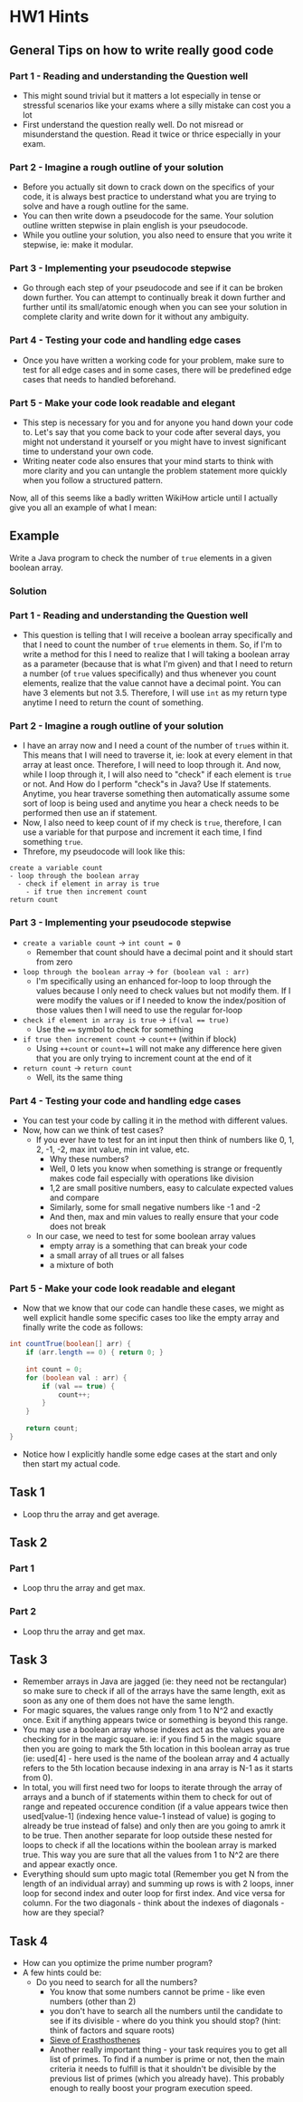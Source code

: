 # HW1 Hints

## General Tips on how to write really good code
### Part 1 - Reading and understanding the Question well
- This might sound trivial but it matters a lot especially in tense or stressful scenarios like your exams where a silly mistake can cost you a lot
- First understand the question really well. Do not misread or misunderstand the question. Read it twice or thrice especially in your exam.
### Part 2 - Imagine a rough outline of your solution
- Before you actually sit down to crack down on the specifics of your code, it is always best practice to understand what you are trying to solve and have a rough outline for the same.
- You can then write down a pseudocode for the same. Your solution outline written stepwise in plain english is your pseudocode.
- While you outline your solution, you also need to ensure that you write it stepwise, ie: make it modular.
### Part 3 - Implementing your pseudocode stepwise
- Go through each step of your pseudocode and see if it can be broken down further. You can attempt to continually break it down further and further until its small/atomic enough when you can see your solution in complete clarity and write down for it without any ambiguity.
### Part 4 - Testing your code and handling edge cases
- Once you have written a working code for your problem, make sure to test for all edge cases and in some cases, there will be predefined edge cases that needs to handled beforehand.
### Part 5 - Make your code look readable and elegant
- This step is necessary for you and for anyone you hand down your code to. Let's say that you come back to your code after several days, you might not understand it yourself or you might have to invest significant time to understand your own code.
- Writing neater code also ensures that your mind starts to think with more clarity and you can untangle the problem statement more quickly when you follow a structured pattern.

Now, all of this seems like a badly written WikiHow article until I actually give you all an example of what I mean:

## Example
Write a Java program to check the number of `true` elements in a given boolean array.
### Solution
### Part 1 - Reading and understanding the Question well
- This question is telling that I will receive a boolean array specifically and that I need to count the number of `true` elements in them. So, if I'm to write a method for this I need to realize that I will taking a boolean array as a parameter (because that is what I'm given) and that I need to return a number (of `true` values specifically) and thus whenever you count elements, realize that the value cannot have a decimal point. You can have 3 elements but not 3.5. Therefore, I will use `int` as my return type anytime I need to return the count of something.
### Part 2 - Imagine a rough outline of your solution
- I have an array now and I need a count of the number of `true`s within it. This means that I will need to traverse it, ie: look at every element in that array at least once. Therefore, I will need to loop through it. And now, while I loop through it, I will also need to "check" if each element is `true` or not. And How do I perform "check"s in Java? Use If statements. Anytime, you hear traverse something then automatically assume some sort of loop is being used and anytime you hear a check needs to be performed then use an if statement.
- Now, I also need to keep count of if my check is `true`, therefore, I can use a variable for that purpose and increment it each time, I find something `true`.
- Threfore, my pseudocode will look like this:
```
create a variable count
- loop through the boolean array
  - check if element in array is true
    - if true then increment count
return count
```
### Part 3 - Implementing your pseudocode stepwise
- `create a variable count` -> `int count = 0`
    - Remember that count should have a decimal point and it should start from zero
- `loop through the boolean array` -> `for (boolean val : arr)`
    - I'm specifically using an enhanced for-loop to loop through the values because I only need to check values but not modify them. If I were modify the values or if I needed to know the index/position of those values then I will need to use the regular for-loop
- `check if element in array is true` -> `if(val == true)`
    - Use the `==` symbol to check for something
- `if true then increment count` -> `count++` (within if block)
    - Using `++count` or `count+=1` will not make any difference here given that you are only trying to increment count at the end of it
- `return count` -> `return count`
    - Well, its the same thing
   
### Part 4 - Testing your code and handling edge cases
- You can test your code by calling it in the method with different values.
- Now, how can we think of test cases? 
    - If you ever have to test for an int input then think of numbers like 0, 1, 2, -1, -2, max int value, min int value, etc.
      - Why these numbers?
      - Well, 0 lets you know when something is strange or frequently makes code fail especially with operations like division
      - 1,2 are small positive numbers, easy to calculate expected values and compare
      - Similarly, some for small negative numbers like -1 and -2
      - And then, max and min values to really ensure that your code does not break
    - In our case, we need to test for some boolean array values
      - empty array is a something that can break your code 
      - a small array of all trues or all falses
      - a mixture of both
### Part 5 - Make your code look readable and elegant
- Now that we know that our code can handle these cases, we might as well explicit handle some specific cases too like the empty array and finally write the code as follows:
```java
int countTrue(boolean[] arr) {
    if (arr.length == 0) { return 0; }
    
    int count = 0;
    for (boolean val : arr) {
        if (val == true) {
            count++;
        }
    }
    
    return count;
}
```
- Notice how I explicitly handle some edge cases at the start and only then start my actual code.

## Task 1
- Loop thru the array and get average.

## Task 2
### Part 1
- Loop thru the array and get max.
### Part 2
- Loop thru the array and get max.

## Task 3
- Remember arrays in Java are jagged (ie: they need not be rectangular) so make sure to check if all of the arrays have the same length, exit as soon as any one of them does not have the same length.
- For magic squares, the values range only from 1 to N^2 and exactly once. Exit if anything appears twice or something is beyond this range.
- You may use a boolean array whose indexes act as the values you are checking for in the magic square. ie: if you find 5 in the magic square then you are going to mark the 5th location in this boolean array as true (ie: used[4] - here used is the name of the boolean array and 4 actually refers to the 5th location because indexing in ana array is N-1 as it starts from 0).
- In total, you will first need two for loops to iterate through the array of arrays and a bunch of if statements within them to check for out of range and repeated occurence condition (if a value appears twice then used[value-1] (indexing hence value-1 instead of value) is goging to already be true instead of false) and only then are you going to amrk it to be true. Then another separate for loop outside these nested for loops to check if all the locations within the boolean array is marked true. This way you are sure that all the values from 1 to N^2 are there and appear exactly once.
- Everything should sum upto magic total (Remember you get N from the length of an individual array) and summing up rows is with 2 loops, inner loop for second index and outer loop for first index. And vice versa for column. For the two diagonals - think about the indexes of diagonals - how are they special?

## Task 4
- How can you optimize the prime number program?
- A few hints could be:
  - Do you need to search for all the numbers?
    - You know that some numbers cannot be prime - like even numbers (other than 2)
    - you don't have to search all the numbers until the candidate to see if its divisible - where do you think you should stop? (hint: think of factors and square roots)
    - [Sieve of Erasthosthenes](https://web.nmsu.edu/~pbaggett/Lessons/primeNumbers/primeNumbers.html)
    - Another really important thing - your task requires you to get all list of primes. To find if a number is prime or not, then the main criteria it needs to fulfill is that it shouldn't be divisible by the previous list of primes (which you already have). This probably enough to really boost your program execution speed.
 
